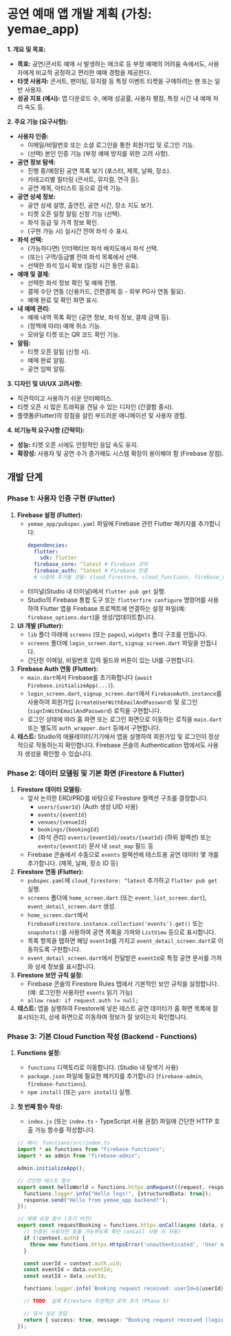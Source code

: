 # 공연 예매 앱 개발 계획 (가칭: yemae_app)

**1. 개요 및 목표:**
*   **목표:** 공연/콘서트 예매 시 발생하는 매크로 등 부정 예매의 어려움 속에서도, 사용자에게 비교적 공정하고 편리한 예매 경험을 제공한다.
*   **타겟 사용자:** 콘서트, 팬미팅, 뮤지컬 등 특정 이벤트 티켓을 구매하려는 팬 또는 일반 사용자.
*   **성공 지표 (예시):** 앱 다운로드 수, 예매 성공률, 사용자 평점, 특정 시간 내 예매 처리 속도 등.

**2. 주요 기능 (요구사항):**
*   **사용자 인증:**
    *   이메일/비밀번호 또는 소셜 로그인을 통한 회원가입 및 로그인 기능.
    *   (선택) 본인 인증 기능 (부정 예매 방지를 위한 고려 사항).
*   **공연 정보 탐색:**
    *   진행 중/예정된 공연 목록 보기 (포스터, 제목, 날짜, 장소).
    *   카테고리별 필터링 (콘서트, 뮤지컬, 연극 등).
    *   공연 제목, 아티스트 등으로 검색 기능.
*   **공연 상세 정보:**
    *   공연 상세 설명, 출연진, 공연 시간, 장소 지도 보기.
    *   티켓 오픈 일정 알림 신청 기능 (선택).
    *   좌석 등급 및 가격 정보 확인.
    *   (구현 가능 시) 실시간 잔여 좌석 수 표시.
*   **좌석 선택:**
    *   (가능하다면) 인터랙티브 좌석 배치도에서 좌석 선택.
    *   (또는) 구역/등급별 잔여 좌석 목록에서 선택.
    *   선택한 좌석 임시 확보 (일정 시간 동안 유효).
*   **예매 및 결제:**
    *   선택한 좌석 정보 확인 및 예매 진행.
    *   결제 수단 연동 (신용카드, 간편결제 등 - 외부 PG사 연동 필요).
    *   예매 완료 및 확인 화면 표시.
*   **내 예매 관리:**
    *   예매 내역 목록 확인 (공연 정보, 좌석 정보, 결제 금액 등).
    *   (정책에 따라) 예매 취소 기능.
    *   모바일 티켓 또는 QR 코드 확인 기능.
*   **알림:**
    *   티켓 오픈 알림 (신청 시).
    *   예매 완료 알림.
    *   공연 임박 알림.

**3. 디자인 및 UI/UX 고려사항:**
*   직관적이고 사용하기 쉬운 인터페이스.
*   티켓 오픈 시 많은 트래픽을 견딜 수 있는 디자인 (간결함 중시).
*   플랫폼(Flutter)의 장점을 살린 부드러운 애니메이션 및 사용자 경험.

**4. 비기능적 요구사항 (간략히):**
*   **성능:** 티켓 오픈 시에도 안정적인 응답 속도 유지.
*   **확장성:** 사용자 및 공연 수가 증가해도 시스템 확장이 용이해야 함 (Firebase 장점).

## 개발 단계

### Phase 1: 사용자 인증 구현 (Flutter)

1.  **Firebase 설정 (Flutter):**
    *   `yemae_app/pubspec.yaml` 파일에 Firebase 관련 Flutter 패키지를 추가합니다:
        ```yaml
        dependencies:
          flutter:
            sdk: flutter
          firebase_core: ^latest # Firebase 코어
          firebase_auth: ^latest # Firebase 인증
          # 나중에 추가될 것들: cloud_firestore, cloud_functions, firebase_storage, firebase_messaging
        ```
    *   터미널(Studio 내 터미널)에서 `flutter pub get` 실행.
    *   Studio의 Firebase 통합 도구 또는 `flutterfire configure` 명령어를 사용하여 Flutter 앱을 Firebase 프로젝트에 연결하는 설정 파일(예: `firebase_options.dart`)을 생성/업데이트합니다.
2.  **UI 개발 (Flutter):**
    *   `lib` 폴더 아래에 `screens` (또는 `pages`), `widgets` 폴더 구조를 만듭니다.
    *   `screens` 폴더에 `login_screen.dart`, `signup_screen.dart` 파일을 만듭니다.
    *   간단한 이메일, 비밀번호 입력 필드와 버튼이 있는 UI를 구현합니다.
3.  **Firebase Auth 연동 (Flutter):**
    *   `main.dart`에서 Firebase를 초기화합니다 (`await Firebase.initializeApp(...)`).
    *   `login_screen.dart`, `signup_screen.dart`에서 `FirebaseAuth.instance`를 사용하여 회원가입 (`createUserWithEmailAndPassword`) 및 로그인 (`signInWithEmailAndPassword`) 로직을 구현합니다.
    *   로그인 상태에 따라 홈 화면 또는 로그인 화면으로 이동하는 로직을 `main.dart` 또는 별도의 `auth_wrapper.dart` 등에서 구현합니다.
4.  **테스트:** Studio의 에뮬레이터/기기에서 앱을 실행하여 회원가입 및 로그인이 정상적으로 작동하는지 확인합니다. Firebase 콘솔의 Authentication 탭에서도 사용자 생성을 확인할 수 있습니다.

### Phase 2: 데이터 모델링 및 기본 화면 (Firestore & Flutter)

1.  **Firestore 데이터 모델링:**
    *   앞서 논의한 ERD/PRD를 바탕으로 Firestore 컬렉션 구조를 결정합니다.
        *   `users/{userId}` (Auth 생성 UID 사용)
        *   `events/{eventId}`
        *   `venues/{venueId}`
        *   `bookings/{bookingId}`
        *   (좌석 관리) `events/{eventId}/seats/{seatId}` (하위 컬렉션) 또는 `events/{eventId}` 문서 내 `seat_map` 필드 등
    *   Firebase 콘솔에서 수동으로 `events` 컬렉션에 테스트용 공연 데이터 몇 개를 추가합니다. (제목, 날짜, 장소 ID 등)
2.  **Firestore 연동 (Flutter):**
    *   `pubspec.yaml`에 `cloud_firestore: ^latest` 추가하고 `flutter pub get` 실행.
    *   `screens` 폴더에 `home_screen.dart` (또는 `event_list_screen.dart`), `event_detail_screen.dart` 생성.
    *   `home_screen.dart`에서 `FirebaseFirestore.instance.collection('events').get()` 또는 `snapshots()`를 사용하여 공연 목록을 가져와 `ListView` 등으로 표시합니다.
    *   목록 항목을 탭하면 해당 `eventId`를 가지고 `event_detail_screen.dart`로 이동하도록 구현합니다.
    *   `event_detail_screen.dart`에서 전달받은 `eventId`로 특정 공연 문서를 가져와 상세 정보를 표시합니다.
3.  **Firestore 보안 규칙 설정:**
    *   Firebase 콘솔의 Firestore Rules 탭에서 기본적인 보안 규칙을 설정합니다. (예: 로그인한 사용자만 `events` 읽기 가능)
    *   `allow read: if request.auth != null;`
4.  **테스트:** 앱을 실행하여 Firestore에 넣은 테스트 공연 데이터가 홈 화면 목록에 잘 표시되는지, 상세 화면으로 이동하여 정보가 잘 보이는지 확인합니다.

### Phase 3: 기본 Cloud Function 작성 (Backend - Functions)

1.  **Functions 설정:**
    *   `functions` 디렉토리로 이동합니다. (Studio 내 탐색기 사용)
    *   `package.json` 파일에 필요한 패키지를 추가합니다 (`firebase-admin`, `firebase-functions`).
    *   `npm install` (또는 `yarn install`) 실행.
2.  **첫 번째 함수 작성:**
    *   `index.js` (또는 `index.ts` - TypeScript 사용 권장) 파일에 간단한 HTTP 호출 가능 함수를 작성합니다.

    ```typescript
    // 예시: functions/src/index.ts
    import * as functions from "firebase-functions";
    import * as admin from "firebase-admin";

    admin.initializeApp();

    // 간단한 테스트 함수
    export const helloWorld = functions.https.onRequest((request, response) => {
      functions.logger.info("Hello logs!", {structuredData: true});
      response.send("Hello from yemae_app backend!");
    });

    // 예매 요청 함수 (초기 버전)
    export const requestBooking = functions.https.onCall(async (data, context) => {
      // 인증된 사용자만 호출 가능하도록 확인 (onCall 사용 시 자동)
      if (!context.auth) {
        throw new functions.https.HttpsError('unauthenticated', 'User must be logged in.');
      }

      const userId = context.auth.uid;
      const eventId = data.eventId;
      const seatId = data.seatId;

      functions.logger.info(`Booking request received: userId=${userId}, eventId=${eventId}, seatId=${seatId}`);

      // TODO: 실제 Firestore 트랜잭션 로직 추가 (Phase 5)

      // 임시 성공 응답
      return { success: true, message: "Booking request received (logic pending)." };
    });
    ```
